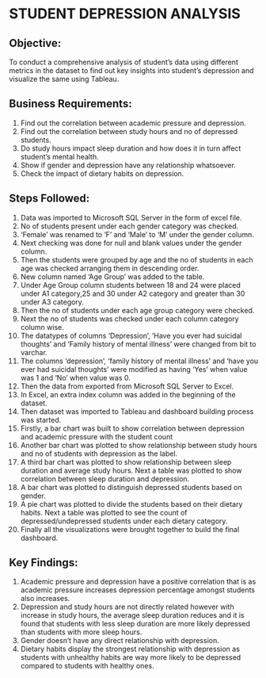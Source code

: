 # STUDENT DEPRESSION ANALYSIS

## Objective: 
To conduct a comprehensive analysis of student’s data using different metrics in the dataset to find out key insights into student’s depression and visualize the same using Tableau.

## Business Requirements:
1.	Find out the correlation between academic pressure and depression.
2.	Find out the correlation between study hours and no of depressed students.
3.	Do study hours impact sleep duration and how does it in turn affect student’s mental health.
4.	Show if gender and depression have any relationship whatsoever.
5.	Check the impact of dietary habits on depression.
   
## Steps Followed:
1.	Data was imported to Microsoft SQL Server in the form of excel file.
2.	No of students present under each gender category was checked.
3.	‘Female’ was renamed to ‘F’ and ‘Male’ to ‘M’ under the gender column.
4.	Next checking was done for null and blank values under the gender column.
5.	Then the students were grouped by age and the no of students in each age was checked arranging them in descending order.
6.	New column named ‘Age Group’ was added to the table.
7.	Under Age Group column students between 18 and 24 were placed under A1 category,25 and 30 under A2 category and greater than 30 under A3 category.
8.	Then the no of students under each age group category were checked.
9.	Next the no of students was checked under each column category column wise.
10.	The datatypes of columns ‘Depression’, ’Have you ever had suicidal thoughts’ and ‘Family history of mental illness’ were changed from bit to varchar.
11.	The columns ‘depression’, ‘family history of mental illness’ and ‘have you ever had suicidal thoughts’ were modified as having ‘Yes’ when value was 1 and ‘No’ when value 
    was 0.
12.	Then the data from exported from Microsoft SQL Server to Excel.
13.	In Excel, an extra index column was added in the beginning of the dataset.
14.	Then dataset was imported to Tableau and dashboard building process was started.
15.	Firstly, a bar chart was built to show correlation between depression and academic pressure with the student count
16.	Another bar chart was plotted to show relationship between study hours and no of students with depression as the label.
17.	A third bar chart was plotted to show relationship between sleep duration and average study hours. Next a table was plotted to show correlation between sleep duration 
    and depression.
18.	A bar chart was plotted to distinguish depressed students based on gender.
19.	A pie chart was plotted to divide the students based on their dietary habits. Next a table was plotted to see the count of depressed/undepressed students under each 
    dietary category.
20.	Finally all the visualizations were brought together to build the final dashboard.
 
## Key Findings:
1.	Academic pressure and depression have a positive correlation that is as academic pressure increases depression percentage amongst students also increases.
2.	Depression and study hours are not directly related however with increase in study hours, the average sleep duration reduces and it is found that students with less 
    sleep duration are more likely depressed than students with more sleep hours.
3.	Gender doesn’t have any direct relationship with depression.
4.	Dietary habits display the strongest relationship with depression as students with unhealthy habits are way more likely to be depressed compared to students with healthy 
    ones.

   
